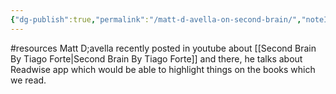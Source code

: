 ```yaml
---
{"dg-publish":true,"permalink":"/matt-d-avella-on-second-brain/","noteIcon":""}
---
```


#resources
Matt D;avella recently posted in youtube about [[Second Brain By Tiago Forte\|Second Brain By Tiago Forte]] and there, he talks about Readwise app which would be able to highlight things on the books which we read.

